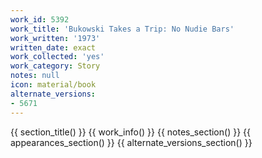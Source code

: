 ```yaml
---
work_id: 5392
work_title: 'Bukowski Takes a Trip: No Nudie Bars'
work_written: '1973'
written_date: exact
work_collected: 'yes'
work_category: Story
notes: null
icon: material/book
alternate_versions:
- 5671
---
```


{{ section_title() }}
{{ work_info() }}
{{ notes_section() }}
{{ appearances_section() }}
{{ alternate_versions_section() }}